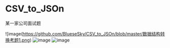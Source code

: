 # CSV_to_JSOn
某一家公司面试题

![image(https://github.com/BlueseSky/CSV_to_JSOn/blob/master/数据结构转换考题1.png)
![image](https://github.com/BlueseSky/CSV_to_JSOn/数据结构转换考题2.png)
![image](https://github.com/BlueseSky/CSV_to_JSOn/数据结构转换考题3.png)
